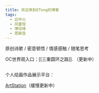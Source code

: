 ```yaml
---
title: 欢迎来到ETong的博客
tags:
  - 云中火
  - 风雷现
  - 律动缘
  - 思脉弦
---
```

原创诗歌 / 密意顿悟 / 情感感触 / 随笔思考


OC世界观入口：[[三重圆环之路]]. （更新中）

## 

个人绘画作品展示平台：

[ArtStation](https://www.artstation.com/etongq)（缓慢更新中）



